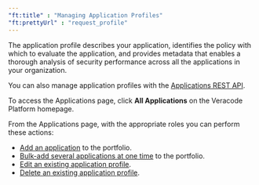 ```yaml
---
"ft:title" : "Managing Application Profiles"
"ft:prettyUrl" : "request_profile"
---
```


The application profile describes your application, identifies the policy with which to evaluate the application, and provides metadata that enables a thorough analysis of security performance across all the applications in your organization.

You can also manage application profiles with the [Applications REST API](https://docs.veracode.com/r/c_apps_intro).

To access the Applications page, click **All Applications** on the Veracode Platform homepage.

From the Applications page, with the appropriate roles you can perform these actions:

-   [Add an application](https://docs.veracode.com/r/t_add_application) to the portfolio.
-   [Bulk-add several applications at one time](https://docs.veracode.com/r/t_bulk_add_applications) to the portfolio.
-   [Edit an existing application profile](https://docs.veracode.com/r/t_edit_application_profile).
-   [Delete an existing application profile](https://docs.veracode.com/r/t_delete_application).
